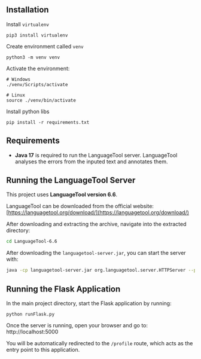 ## Installation

Install `virtualenv`

    pip3 install virtualenv

Create environment called `venv`

    python3 -m venv venv

Activate the environment:

    # Windows
    ./venv/Scripts/activate

    # Linux
    source ./venv/bin/activate

Install python libs

    pip install -r requirements.txt

## Requirements

- **Java 17** is required to run the LanguageTool server. LanguageTool analyses the errors from the inputed text and annotates them. 

## Running the LanguageTool Server

This project uses **LanguageTool version 6.6**.

LanguageTool can be downloaded from the official website:  
[https://languagetool.org/download/](https://languagetool.org/download/)

After downloading and extracting the archive, navigate into the extracted directory:

```bash
cd LanguageTool-6.6
```
After downloading the `languagetool-server.jar`, you can start the server with:

```bash
java -cp languagetool-server.jar org.languagetool.server.HTTPServer --port 8081
```

## Running the Flask Application

In the main project directory, start the Flask application by running:

    python runFlask.py

Once the server is running, open your browser and go to:
http://localhost:5000

You will be automatically redirected to the `/profile` route, which acts as the entry point to this application.
